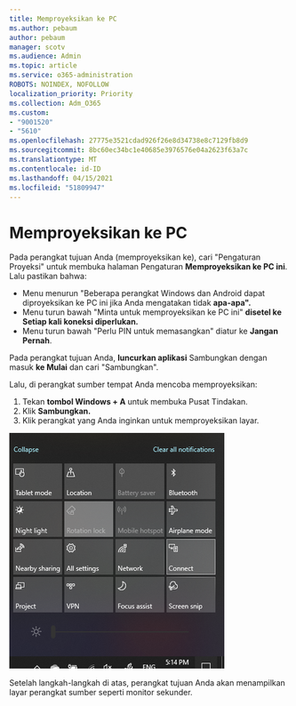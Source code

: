 ```yaml
---
title: Memproyeksikan ke PC
ms.author: pebaum
author: pebaum
manager: scotv
ms.audience: Admin
ms.topic: article
ms.service: o365-administration
ROBOTS: NOINDEX, NOFOLLOW
localization_priority: Priority
ms.collection: Adm_O365
ms.custom:
- "9001520"
- "5610"
ms.openlocfilehash: 27775e3521cdad926f26e8d34738e8c7129fb8d9
ms.sourcegitcommit: 8bc60ec34bc1e40685e3976576e04a2623f63a7c
ms.translationtype: MT
ms.contentlocale: id-ID
ms.lasthandoff: 04/15/2021
ms.locfileid: "51809947"
---
```

# <a name="project-to-a-pc"></a>Memproyeksikan ke PC

Pada perangkat tujuan Anda (memproyeksikan ke), cari "Pengaturan Proyeksi" untuk membuka halaman Pengaturan **Memproyeksikan ke PC ini**. Lalu pastikan bahwa:
- Menu menurun "Beberapa perangkat Windows dan Android dapat diproyeksikan ke PC ini jika Anda mengatakan tidak **apa-apa".**
- Menu turun bawah "Minta untuk memproyeksikan ke PC ini" **disetel ke Setiap kali koneksi diperlukan.**
- Menu turun bawah "Perlu PIN untuk memasangkan" diatur ke **Jangan Pernah**.

Pada perangkat tujuan Anda, **luncurkan aplikasi** Sambungkan dengan masuk **ke Mulai** dan cari "Sambungkan".

Lalu, di perangkat sumber tempat Anda mencoba memproyeksikan:

1. Tekan **tombol Windows + A** untuk membuka Pusat Tindakan.
2. Klik **Sambungkan.**
3. Klik perangkat yang Anda inginkan untuk memproyeksikan layar.

![Memproyeksikan ke PC](media/project-to-a-pc.png)

Setelah langkah-langkah di atas, perangkat tujuan Anda akan menampilkan layar perangkat sumber seperti monitor sekunder.
